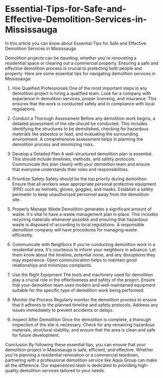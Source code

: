 # Essential-Tips-for-Safe-and-Effective-Demolition-Services-in-Mississauga
In this article you can know about Essential Tips for Safe and Effective Demolition Services in Mississauga

Demolition projects can be daunting, whether you're renovating a residential space or clearing out a commercial property. Ensuring a safe and effective demolition process is crucial to protecting both people and property. Here are some essential tips for navigating demolition services in Mississauga:

1. Hire Qualified Professionals
One of the most important steps in any demolition project is hiring a qualified team. Look for a company with experience in demolition services, proper licensing, and insurance. This ensures that the work is conducted safely and in compliance with local regulations.

2. Conduct a Thorough Assessment
Before any demolition work begins, a detailed assessment of the site should be conducted. This includes identifying the structures to be demolished, checking for hazardous materials like asbestos or lead, and evaluating the surrounding environment. A comprehensive assessment helps in planning the demolition process and minimizing risks.

3. Develop a Detailed Plan
A well-structured demolition plan is essential. This should include timelines, methods, and safety protocols. Communicate this plan clearly with your demolition team and ensure that everyone understands their roles and responsibilities.

4. Prioritize Safety
Safety should be the top priority during demolition. Ensure that all workers wear appropriate personal protective equipment (PPE) such as helmets, gloves, goggles, and masks. Establish a safety perimeter to keep unauthorized personnel away from the demolition site.

5. Properly Manage Waste
Demolition generates a significant amount of waste. It's vital to have a waste management plan in place. This includes recycling materials whenever possible and ensuring that hazardous waste is disposed of according to local regulations. A responsible demolition company will have procedures for managing waste efficiently.

6. Communicate with Neighbors
If you're conducting demolition work in a residential area, it's courteous to inform your neighbors in advance. Let them know about the timeline, potential noise, and any disruptions they may experience. Open communication helps to maintain good relationships and minimizes complaints.

7. Use the Right Equipment
The tools and machinery used for demolition play a crucial role in the effectiveness and safety of the project. Ensure that your demolition team uses modern and well-maintained equipment suitable for the specific type of demolition work being performed.

8. Monitor the Process
Regularly monitor the demolition process to ensure that it adheres to the planned timeline and safety protocols. Address any issues immediately to prevent accidents or delays.

9. Inspect After Demolition
Once the demolition is complete, a thorough inspection of the site is necessary. Check for any remaining hazardous materials, structural stability, and ensure that the area is clean and safe for future development.

Conclusion
By following these essential tips, you can ensure that your demolition project in Mississauga is safe, efficient, and effective. Whether you're planning a residential renovation or a commercial teardown, partnering with a professional demolition service like Aqua Group can make all the difference. Our experienced team is dedicated to providing high-quality demolition services tailored to your needs.

